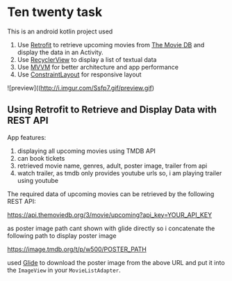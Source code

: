 # Ten twenty task

This is an android kotlin project used

1. Use [Retrofit](https://square.github.io/retrofit/) to retrieve upcoming movies from [The Movie DB](https://www.themoviedb.org/) and display the data in an Activity.
2. Use [RecyclerView](https://developer.android.com/guide/topics/ui/layout/recyclerview) to display a list of textual data
3. Use [MVVM](https://developer.android.com/jetpack/guide?gclid=CjwKCAjww-CGBhALEiwAQzWxOubUgF5jn_KjEnDkYITEPXmW_7xE7AJNRs9nGUcwUmtZBcZfFczXnxoCQXMQAvD_BwE&gclsrc=aw.ds) for better architecture and app performance
4. Use [ConstraintLayout](https://developer.android.com/training/constraint-layout) for responsive layout



![preview]((http://i.imgur.com/Ssfp7.gif/preview.gif)


## Using Retrofit to Retrieve and Display Data with REST API

App features:
1. displaying all upcoming movies using TMDB API
2. can book tickets
3. retrieved movie name, genres, adult, poster image, trailer from api
4. watch trailer, as tmdb only provides youtube urls so, i am playing trailer using youtube


The required data of upcoming movies can be retrieved by the following REST API:

https://api.themoviedb.org/3/movie/upcoming?api_key=YOUR_API_KEY

as poster image path cant shown with glide directly so i concatenate the following path to display poster image

https://image.tmdb.org/t/p/w500/POSTER_PATH

used [Glide](https://github.com/bumptech/glide) to download the poster image from the above URL and put it into the `ImageView` in your `MovieListAdapter`.
